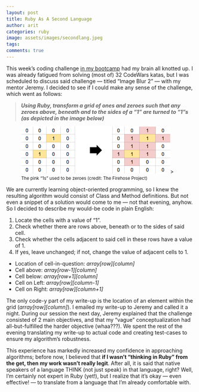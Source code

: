 ```yaml
---
layout: post
title: Ruby As A Second Language
author: arit
categories: ruby
image: assets/images/secondlang.jpeg
tags: 
comments: true
---
```


This week’s coding challenge [in my bootcamp](https://thefirehoseproject.com/)  had my brain all knotted up. I was already fatigued from solving (most of) 32 CodeWars katas, but I was scheduled to discuss said challenge — titled “Image Blur 2” — with my mentor Jeremy. I decided to see if I could make any sense of the challenge, which went as follows:

> **_Using Ruby, transform a grid of ones and zeroes such that any zeroes above, beneath and to the sides of a “1” are turned to “1”s (as depicted in the image below)_**

<figure class="text-center">
  <img src="/assets/images/algo.png" alt="Picture of Algorithm" />>
  <figcaption><small>The pink “1s” used to be zeroes (credit: The Firehose Project)</small></figcaption>
</figure>

We are currently learning object-oriented programming, so I knew the resulting algorithm would consist of Class and Method definitions. But not even a snippet of a solution would come to me — not that evening, anyhow. So I decided to describe my would-be code in plain English:

1. Locate the cells with a value of “1”.  
2. Check whether there are rows above, beneath or to the sides of said cell.  
3. Check whether the cells adjacent to said cell in these rows have a value of 1.  
4. If yes, leave unchanged; if not, change the value of adjacent cells to 1.  

* Location of cell-in-question: _array[row][column]_
* Cell above: _array[row-1][column]_
* Cell below: _array[row+1][column]_
* Cell on Left: _array[row][column-1]_
* Cell on Right: _array[row][column+1]_

The only code-y part of my write-up is the location of an element within the grid (_array[row][column]_). I emailed my write-up to Jeremy and called it a night. During our session the next day, Jeremy explained that the challenge consisted of 2 main objectives, and that my “vague” conceptualization had all-but-fulfilled the harder objective (whaa???). We spent the rest of the evening translating my write-up to actual code and creating test-cases to ensure my algorithm’s robustness.

This experience has markedly increased my confidence in approaching algorithms; before now, I believed that **if I wasn’t “thinking in Ruby” from the get, then my work wasn’t really legit**. After all, it is said that native speakers of a language THINK (not just speak) in that language, right? Well, I’m certainly not expert in Ruby (yet!), but I realize that it’s okay — even effective! — to translate from a language that I’m already comfortable with.